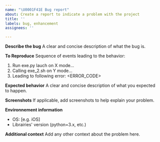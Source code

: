 ```yaml
---
name: "\U0001F41E Bug report"
about: Create a report to indicate a problem with the project
title: ''
labels: bug, enhancement
assignees: ''

---
```


**Describe the bug**
A clear and concise description of what the bug is.

**To Reproduce**
Sequence of events leading to the behavior:
1. Run exe.py lauch on X mode...
2. Calling exe_2.sh on Y mode...
3. Leading to following error: <ERROR_CODE>

**Expected behavior**
A clear and concise description of what you expected to happen.

**Screenshots**
If applicable, add screenshots to help explain your problem.

**Environnement information**
 - OS: [e.g. iOS]
 - Librairies' version (python=3.x, etc.)

**Additional context**
Add any other context about the problem here.
